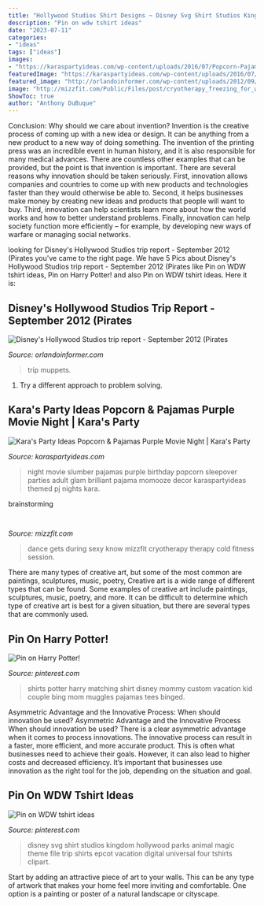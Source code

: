 ```yaml
---
title: "Hollywood Studios Shirt Designs ~ Disney Svg Shirt Studios Kingdom Hollywood Parks Animal Magic Theme File Trip Shirts Epcot Vacation Digital Universal Four Tshirts Clipart"
description: "Pin on wdw tshirt ideas"
date: "2023-07-11"
categories:
- "ideas"
tags: ["ideas"]
images:
- "https://karaspartyideas.com/wp-content/uploads/2016/07/Popcorn-Pajamas-Purple-Movie-Night-via-Karas-Party-Ideas-KarasPartyIdeas.com19.jpg"
featuredImage: "https://karaspartyideas.com/wp-content/uploads/2016/07/Popcorn-Pajamas-Purple-Movie-Night-via-Karas-Party-Ideas-KarasPartyIdeas.com19.jpg"
featured_image: "http://orlandoinformer.com/wp-content/uploads/2012/09/004-HollywoodStudiosSeptember2012-172-oi.jpg"
image: "http://mizzfit.com/Public/Files/post/cryotherapy_freezing_for_wellness_cold_therapy_mizzfit_0315dfd806.jpg"
ShowToc: true
author: "Anthony DuBuque"
---
```



Conclusion: Why should we care about invention?
Invention is the creative process of coming up with a new idea or design. It can be anything from a new product to a new way of doing something. The invention of the printing press was an incredible event in human history, and it is also responsible for many medical advances. There are countless other examples that can be provided, but the point is that invention is important.
There are several reasons why innovation should be taken seriously. First, innovation allows companies and countries to come up with new products and technologies faster than they would otherwise be able to. Second, it helps businesses make money by creating new ideas and products that people will want to buy. Third, innovation can help scientists learn more about how the world works and how to better understand problems. Finally, innovation can help society function more efficiently – for example, by developing new ways of warfare or managing social networks.

	

		
looking for Disney&#039;s Hollywood Studios trip report - September 2012 (Pirates you've came to the right page. We have 5 Pics about Disney&#039;s Hollywood Studios trip report - September 2012 (Pirates like Pin on WDW tshirt ideas, Pin on Harry Potter! and also Pin on WDW tshirt ideas. Here it is:
		
    
## Disney&#039;s Hollywood Studios Trip Report - September 2012 (Pirates

<img loading=lazy src="http://orlandoinformer.com/wp-content/uploads/2012/09/004-HollywoodStudiosSeptember2012-172-oi.jpg" onerror="this.onerror=null;this.src='https://tse1.mm.bing.net/th?id=OIP.N3AqhR5fkIOReRdUMv3IowHaFj&amp;pid=15.1';" alt="Disney&#039;s Hollywood Studios trip report - September 2012 (Pirates">

_Source: orlandoinformer.com_

>trip muppets. 

	

1. Try a different approach to problem solving.

    
## Kara&#039;s Party Ideas Popcorn &amp; Pajamas Purple Movie Night | Kara&#039;s Party

<img loading=lazy src="https://karaspartyideas.com/wp-content/uploads/2016/07/Popcorn-Pajamas-Purple-Movie-Night-via-Karas-Party-Ideas-KarasPartyIdeas.com19.jpg" onerror="this.onerror=null;this.src='https://tse2.mm.bing.net/th?id=OIP.7FxCCLhSycZtN4SWSR_hHAHaLH&amp;pid=15.1';" alt="Kara&#039;s Party Ideas Popcorn &amp; Pajamas Purple Movie Night | Kara&#039;s Party">

_Source: karaspartyideas.com_

>night movie slumber pajamas purple birthday popcorn sleepover parties adult glam brilliant pajama momooze decor karaspartyideas themed pj nights kara. 

	
 brainstorming

    
## 

<img loading=lazy src="http://mizzfit.com/Public/Files/post/cryotherapy_freezing_for_wellness_cold_therapy_mizzfit_0315dfd806.jpg" onerror="this.onerror=null;this.src='https://tse1.mm.bing.net/th?id=OIP.YD2FOi7pWBwtBd3kg6XBfgHaEI&amp;pid=15.1';" alt="">

_Source: mizzfit.com_

>dance gets during sexy know mizzfit cryotherapy therapy cold fitness session. 

	

There are many types of creative art, but some of the most common are paintings, sculptures, music, poetry,
Creative art is a wide range of different types that can be found. Some examples of creative art include paintings, sculptures, music, poetry, and more. It can be difficult to determine which type of creative art is best for a given situation, but there are several types that are commonly used.

    
## Pin On Harry Potter!

<img loading=lazy src="https://i.pinimg.com/736x/86/6d/4a/866d4ab930f8330167ac4bd4825e1791--harry-potter-matching-shirts-family-harry-potter-shirts.jpg" onerror="this.onerror=null;this.src='https://tse1.mm.bing.net/th?id=OIP.0O_1tQI0uaPqrq_trTvtrgHaF3&amp;pid=15.1';" alt="Pin on Harry Potter!">

_Source: pinterest.com_

>shirts potter harry matching shirt disney mommy custom vacation kid couple bing mom muggles pajamas tees binged. 

	

Asymmetric Advantage and the Innovative Process: When should innovation be used?
Asymmetric Advantage and the Innovative Process
When should innovation be used? There is a clear asymmetric advantage when it comes to process innovations. The innovative process can result in a faster, more efficient, and more accurate product. This is often what businesses need to achieve their goals. However, it can also lead to higher costs and decreased efficiency. It’s important that businesses use innovation as the right tool for the job, depending on the situation and goal.

    
## Pin On WDW Tshirt Ideas

<img loading=lazy src="https://i.pinimg.com/736x/46/51/75/465175d2e56b1e516893971d26e865d3--disney-tshirts-family-vacations-disney-world-family-outfits.jpg" onerror="this.onerror=null;this.src='https://tse1.mm.bing.net/th?id=OIP.fx0nFRqbuQsBbeiplghTrQHaHa&amp;pid=15.1';" alt="Pin on WDW tshirt ideas">

_Source: pinterest.com_

>disney svg shirt studios kingdom hollywood parks animal magic theme file trip shirts epcot vacation digital universal four tshirts clipart. 

	

Start by adding an attractive piece of art to your walls. This can be any type of artwork that makes your home feel more inviting and comfortable. One option is a painting or poster of a natural landscape or cityscape.

